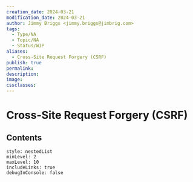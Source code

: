```yaml
---
creation_date: 2024-03-21
modification_date: 2024-03-21
author: Jimmy Briggs <jimmy.briggs@jimbrig.com>
tags:
  - Type/NA
  - Topic/NA
  - Status/WIP
aliases:
  - Cross-Site Request Forgery (CSRF)
publish: true
permalink:
description:
image:
cssclasses:
---
```



# Cross-Site Request Forgery (CSRF)

## Contents

```table-of-contents
style: nestedList
minLevel: 2
maxLevel: 10
includeLinks: true
debugInConsole: false
```
